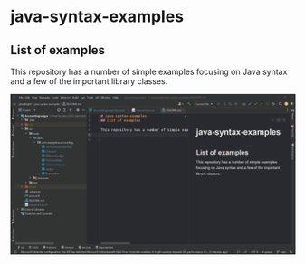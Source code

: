 # java-syntax-examples
## List of examples

This repository has a number of simple examples focusing on Java syntax and a few of the important library classes.

![The main image](images/mainImage.png)
